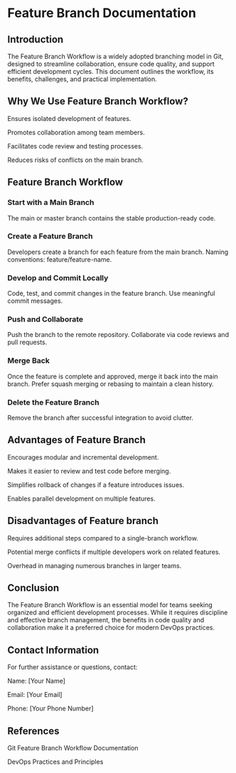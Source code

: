 # Feature Branch Documentation

## Introduction

The Feature Branch Workflow is a widely adopted branching model in Git, designed to streamline collaboration, ensure code quality, and support efficient development cycles. This document outlines the workflow, its benefits, challenges, and practical implementation.


## Why We Use Feature Branch Workflow?

Ensures isolated development of features.

Promotes collaboration among team members.

Facilitates code review and testing processes.

Reduces risks of conflicts on the main branch.


## Feature Branch Workflow

### Start with a Main Branch

  The main or master branch contains the stable production-ready code.

### Create a Feature Branch

   Developers create a branch for each feature from the main branch.
   Naming conventions: feature/feature-name.

### Develop and Commit Locally

   Code, test, and commit changes in the feature branch.
   Use meaningful commit messages.

### Push and Collaborate

  Push the branch to the remote repository.
  Collaborate via code reviews and pull requests.

### Merge Back

  Once the feature is complete and approved, merge it back into the main branch.
  Prefer squash merging or rebasing to maintain a clean history.

### Delete the Feature Branch

  Remove the branch after successful integration to avoid clutter.


## Advantages of  Feature Branch

Encourages modular and incremental development.

Makes it easier to review and test code before merging.

Simplifies rollback of changes if a feature introduces issues.

Enables parallel development on multiple features.


## Disadvantages of Feature branch

Requires additional steps compared to a single-branch workflow.

Potential merge conflicts if multiple developers work on related features.

Overhead in managing numerous branches in larger teams.



 ## Conclusion
 
The Feature Branch Workflow is an essential model for teams seeking organized and efficient development processes. While it requires discipline and effective branch management, the benefits in code quality and collaboration make it a preferred choice for modern DevOps practices.

 ## Contact Information

For further assistance or questions, contact:

  Name: [Your Name]
  
  Email: [Your Email]
  
  Phone: [Your Phone Number]

 ## References

  Git Feature Branch Workflow Documentation
  
  DevOps Practices and Principles
